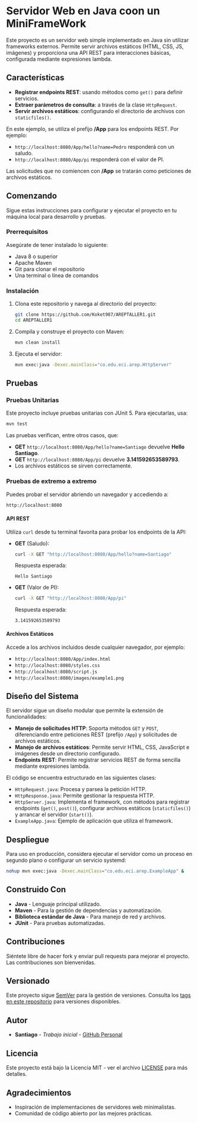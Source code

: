 # Servidor Web en Java coon un MiniFrameWork

Este proyecto es un servidor web simple implementado en Java sin utilizar frameworks externos. Permite servir archivos estáticos (HTML, CSS, JS, imágenes) y proporciona una API REST para interacciones básicas, configurada mediante expresiones lambda.

## Características
- **Registrar endpoints REST**: usando métodos como `get()` para definir servicios.
- **Extraer parámetros de consulta**: a través de la clase `HttpRequest`.
- **Servir archivos estáticos**: configurando el directorio de archivos con `staticfiles()`.

En este ejemplo, se utiliza el prefijo **/App** para los endpoints REST. Por ejemplo:
- `http://localhost:8080/App/hello?name=Pedro` responderá con un saludo.
- `http://localhost:8080/App/pi` responderá con el valor de PI.
  
Las solicitudes que no comiencen con **/App** se tratarán como peticiones de archivos estáticos.

## Comenzando

Sigue estas instrucciones para configurar y ejecutar el proyecto en tu máquina local para desarrollo y pruebas.

### Prerrequisitos

Asegúrate de tener instalado lo siguiente:

- Java 8 o superior
- Apache Maven
- Git para clonar el repositorio
- Una terminal o línea de comandos

### Instalación

1. Clona este repositorio y navega al directorio del proyecto:

   ```bash
   git clone https://github.com/Koket987/AREPTALLER1.git
   cd AREPTALLER1
   ```

2. Compila y construye el proyecto con Maven:

   ```bash
   mvn clean install
   ```

3. Ejecuta el servidor:

   ```bash
   mvn exec:java -Dexec.mainClass="co.edu.eci.arep.HttpServer"
   ```

## Pruebas

### Pruebas Unitarias

Este proyecto incluye pruebas unitarias con JUnit 5. Para ejecutarlas, usa:

```bash
mvn test
```

Las pruebas verifican, entre otros casos, que:
- **GET** `http://localhost:8080/App/hello?name=Santiago` devuelve **Hello Santiago**.
- **GET** `http://localhost:8080/App/pi` devuelve **3.141592653589793**.
- Los archivos estáticos se sirven correctamente.

### Pruebas de extremo a extremo

Puedes probar el servidor abriendo un navegador y accediendo a:

```bash
http://localhost:8080
```

#### API REST

Utiliza `curl` desde tu terminal favorita para probar los endpoints de la API:

- **GET** (Saludo):  
  ```bash
  curl -X GET "http://localhost:8080/App/hello?name=Santiago"
  ```
  Respuesta esperada:
  ```
  Hello Santiago
  ```

- **GET** (Valor de PI):  
  ```bash
  curl -X GET "http://localhost:8080/App/pi"
  ```
  Respuesta esperada:
  ```
  3.141592653589793
  ```

#### Archivos Estáticos

Accede a los archivos incluidos desde cualquier navegador, por ejemplo:

- `http://localhost:8080/App/index.html`
- `http://localhost:8080/styles.css`
- `http://localhost:8080/script.js`
- `http://localhost:8080/images/example1.png`

## Diseño del Sistema

El servidor sigue un diseño modular que permite la extensión de funcionalidades:

- **Manejo de solicitudes HTTP**: Soporta métodos `GET` y `POST`, diferenciando entre peticiones REST (prefijo `/App`) y solicitudes de archivos estáticos.
- **Manejo de archivos estáticos**: Permite servir HTML, CSS, JavaScript e imágenes desde un directorio configurado.
- **Endpoints REST**: Permite registrar servicios REST de forma sencilla mediante expresiones lambda.

El código se encuentra estructurado en las siguientes clases:
- `HttpRequest.java`: Procesa y parsea la petición HTTP.
- `HttpResponse.java`: Permite gestionar la respuesta HTTP.
- `HttpServer.java`: Implementa el framework, con métodos para registrar endpoints (`get()`, `post()`), configurar archivos estáticos (`staticfiles()`) y arrancar el servidor (`start()`).
- `ExampleApp.java`: Ejemplo de aplicación que utiliza el framework.

## Despliegue

Para uso en producción, considera ejecutar el servidor como un proceso en segundo plano o configurar un servicio systemd:

```bash
nohup mvn exec:java -Dexec.mainClass="co.edu.eci.arep.ExampleApp" &
```

## Construido Con

- **Java** - Lenguaje principal utilizado.
- **Maven** - Para la gestión de dependencias y automatización.
- **Biblioteca estándar de Java** - Para manejo de red y archivos.
- **JUnit** - Para pruebas automatizadas.

## Contribuciones

Siéntete libre de hacer fork y enviar pull requests para mejorar el proyecto. Las contribuciones son bienvenidas.

## Versionado

Este proyecto sigue [SemVer](http://semver.org/) para la gestión de versiones. Consulta los [tags en este repositorio](https://github.com/Koket987/AREPTALLER1/tags) para versiones disponibles.

## Autor

* **Santiago** - *Trabajo inicial* - [GitHub Personal](https://github.com/koket987)

## Licencia

Este proyecto está bajo la Licencia MIT - ver el archivo [LICENSE](LICENSE) para más detalles.

## Agradecimientos

- Inspiración de implementaciones de servidores web minimalistas.
- Comunidad de código abierto por las mejores prácticas.

